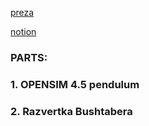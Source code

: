 [preza](https://www.canva.com/design/DAGEiKEYYeM/IqGvbq37UT4gWMFQFpR92A/edit?utm_content=DAGEiKEYYeM&utm_campaign=designshare&utm_medium=link2&utm_source=sharebutton)
  
[notion](https://www.notion.so/21bd33d5fdae446087f1b12d1938f162?pvs=4)

### PARTS:
### 1. OPENSIM 4.5 pendulum
### 2. Razvertka Bushtabera
